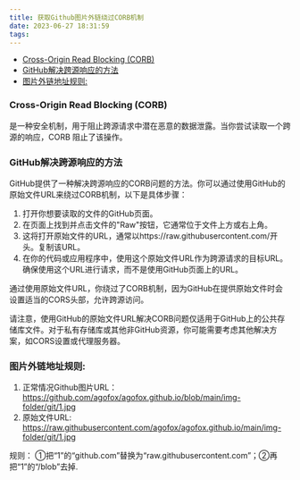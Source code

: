 ```yaml
---
title: 获取Github图片外链绕过CORB机制
date: 2023-06-27 18:31:59
tags:
---
```


- [Cross-Origin Read Blocking (CORB)](#cross-origin-read-blocking-corb)
- [GitHub解决跨源响应的方法](#github解决跨源响应的方法)
- [图片外链地址规则:](#图片外链地址规则)

### Cross-Origin Read Blocking (CORB)
是一种安全机制，用于阻止跨源请求中潜在恶意的数据泄露。当你尝试读取一个跨源的响应，CORB 阻止了该操作。

### GitHub解决跨源响应的方法
GitHub提供了一种解决跨源响应的CORB问题的方法。你可以通过使用GitHub的原始文件URL来绕过CORB机制，以下是具体步骤：

1.  打开你想要读取的文件的GitHub页面。
2.  在页面上找到并点击文件的"Raw"按钮，它通常位于文件上方或右上角。
3.  这将打开原始文件的URL，通常以https://raw.githubusercontent.com/开头。复制该URL。
4. 在你的代码或应用程序中，使用这个原始文件URL作为跨源请求的目标URL。确保使用这个URL进行请求，而不是使用GitHub页面上的URL。

 通过使用原始文件URL，你绕过了CORB机制，因为GitHub在提供原始文件时会设置适当的CORS头部，允许跨源访问。

请注意，使用GitHub的原始文件URL解决CORB问题仅适用于GitHub上的公共存储库文件。对于私有存储库或其他非GitHub资源，你可能需要考虑其他解决方案，如CORS设置或代理服务器。

### 图片外链地址规则:
1.  正常情况Github图片URL：
  https://github.com/agofox/agofox.github.io/blob/main/img-folder/git/1.jpg
2.  原始文件URL:
  https://raw.githubusercontent.com/agofox/agofox.github.io/main/img-folder/git/1.jpg

  规则：
  ①把“1”的“github.com”替换为“raw.githubusercontent.com”；②再把“1”的“/blob”去掉.